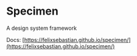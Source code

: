 # Specimen

A design system framework

Docs: [https://felixsebastian.github.io/specimen/](https://felixsebastian.github.io/specimen/)
